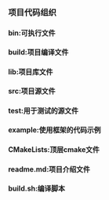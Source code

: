 ### 项目代码组织
#### bin:可执行文件
#### build:项目编译文件
#### lib:项目库文件
#### src:项目源文件
#### test:用于测试的源文件
#### example:使用框架的代码示例
#### CMakeLists:顶层cmake文件
#### readme.md:项目介绍文件
#### build.sh:编译脚本

